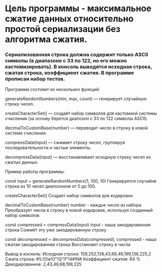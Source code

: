 Цель программы - максимальное сжатие данных относительно простой сериализации без алгоритма сжатия.
================
### Сериализованная строка должна содержит только ASCII символы (в диапазоне с 33 по 122, но его можно кастомизировать). В консоль выводятся исходная строка, сжатая строка, коэффициент сжатия. В программе прописан набор тестов.

Программа состояит из нескольких функций:

generateRandomNumbers(min, max, count) — генерирует случайную строку чисел.

createCharacterSet() — создаёт набор символов для кастомной системы счисления (за основу берется диапозон с 33 по 122 символы ASCII).

decimalToCustomBase(number) — переводит число в строку в новой системе счисления.

compressData(input) — сжимает строку чисел, группируя последовательности и частые элементы.

decompressData(input) — восстанавливает исходную строку чисел из сжатых данных.

Пример работы программы:

const input = generateRandomNumbers(1, 100, 10)
Генерируется случайня строка из 10 чисел диапозоном от 0 до 100.

createCharacterSet()
Создает набор символов для кодировки

decimalToCustomBase(number)
number - каждое число из набора
Преобразует числа в строку в новой кодировке, используя созданный набор символов

const compressed = compressData(input)
input - наша закодированная строка
Сожмёт эту уже закодированную строку

const decompressed = decompressData(compressed);
compressed - наша сжатая закодированная строка
Восстановит строку в числа

Вывод в косноль:
Исходная строка:
159,252,138,43,68,46,199,136,225,2
Сжата строка:
#!L!O!e!O"!Q"!f"!4#!N#
Коэффициент сжатия: 64 %
Декодированное: 2,43,46,68,199,225
